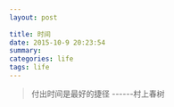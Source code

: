 ```yaml
---
layout: post 
  
title: 时间
date: 2015-10-9 20:23:54
summary:
categories: life
tags: life
---
```


> 付出时间是最好的捷径
>                  ------村上春树
